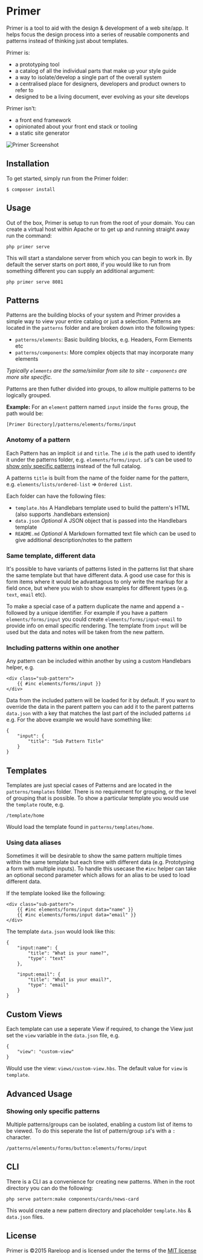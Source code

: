 # Primer

Primer is a tool to aid with the design & development of a web site/app. It helps focus the design process into a series of reusable components and patterns instead of thinking just about templates.

Primer is: 

- a prototyping tool
- a catalog of all the individual parts that make up your style guide
- a way to isolate/develop a single part of the overall system
- a centralised place for designers, developers and product owners to refer to
- designed to be a living document, ever evolving as your site develops

Primer isn't:

- a front end framework
- opinionated about your front end stack or tooling
- a static site generator

![Primer Screenshot](https://dl.dropboxusercontent.com/u/20572064/primer-screenshot.png)

## Installation

To get started, simply run from the Primer folder:

	$ composer install

## Usage

Out of the box, Primer is setup to run from the root of your domain. You can create a virtual host within Apache or to get up and running straight away run the command:

	php primer serve

This will start a standalone server from which you can begin to work in. By default the server starts on port `8080`, if you would like to run from something different you can supply an additional argument:

	php primer serve 8081

## Patterns

Patterns are the building blocks of your system and Primer provides a simple way to view your entire catalog or just a selection. Patterns are located in the `patterns` folder and are broken down into the following types:

- `patterns/elements`: Basic building blocks, e.g. Headers, Form Elements etc
- `patterns/components`: More complex objects that may incorporate many elements

*Typically `elements` are the same/similar from site to site - `components` are more site specific.*

Patterns are then futher divided into groups, to allow multiple patterns to be logically grouped. 

**Example:** For an `element` pattern named `input` inside the `forms` group, the path would be:

	[Primer Directory]/patterns/elements/forms/input

### Anotomy of a pattern

Each Pattern has an implicit `id` and `title`. The `id` is the path used to identify it under the patterns folder, e.g. `elements/forms/input`. `id`'s can be used to [show only specific patterns](#showing-only-specific-patterns) instead of the full catalog.

A patterns `title` is built from the name of the folder name for the pattern, e.g. `elements/lists/ordered-list` => `Ordered List`.

Each folder can have the following files:

- `template.hbs` A Handlebars template used to build the pattern's HTML (also supports .handlebars extension)
- `data.json` *Optional* A JSON object that is passed into the Handlebars template
- `README.md` *Optional* A Markdown formatted text file which can be used to give additional description/notes to the pattern

### Same template, different data

It's possible to have variants of patterns listed in the patterns list that share the same template but that have different data. A good use case for this is form items where it would be advantagous to only write the markup for a field once, but where you wish to show examples for different types (e.g. `text`, `email` etc).

To make a special case of a pattern duplicate the name and append a `~` followed by a unique identifier. For example if you have a pattern `elements/forms/input` you could create `elements/forms/input~email` to provide info on email specific rendering. The template from `input` will be used but the data and notes will be taken from the new pattern.

### Including patterns within one another

Any pattern can be included within another by using a custom Handlebars helper, e.g.

	<div class="sub-pattern">
		{{ #inc elements/forms/input }}
	</div>

Data from the included pattern will be loaded for it by default. If you want to override the data in the parent pattern you can add it to the parent patterns `data.json` with a key that matches the last part of the included patterns `id` e.g. For the above example we would have something like:

	{
		"input": {
			"title": "Sub Pattern Title"
		}
	}

## Templates

Templates are just special cases of Patterns and are located in the `patterns/templates` folder. There is no requirement for grouping, or the level of grouping that is possible. To show a particular template you would use the `template` route, e.g.

	/template/home

Would load the template found in `patterns/templates/home`.

### Using data aliases	
Sometimes it will be desirable to show the same pattern multiple times within the same template but each time with different data (e.g. Prototyping a form with multiple inputs). To handle this usecase the `#inc` helper can take an optional second parameter which allows for an alias to be used to load different data.

If the template looked like the following:

	<div class="sub-pattern">
		{{ #inc elements/forms/input data="name" }}
		{{ #inc elements/forms/input data="email" }}
	</div>

The template `data.json` would look like this:

	{
		"input:name": {
			"title": "What is your name?",
			"type": "text"
		},

		"input:email": {
			"title": "What is your email?",
			"type": "email"
		}
	}

## Custom Views

Each template can use a seperate View if required, to change the View just set the `view` variable in the `data.json` file, e.g.

	{
		"view": "custom-view"
	}

Would use the view: `views/custom-view.hbs`. The default value for `view` is `template`.

## Advanced Usage

### Showing only specific patterns

Multiple patterns/groups can be isolated, enabling a custom list of items to be viewed. To do this seperate the list of pattern/group `id`'s with a `:` character.

	/patterns/elements/forms/button:elements/forms/input

## CLI

There is a CLI as a convenience for creating new patterns. When in the root directory you can do the following:

    php serve pattern:make components/cards/news-card
    
This would create a new pattern directory and placeholder `template.hbs` & `data.json` files.

## License
Primer is ©2015 Rareloop and is licensed under the terms of the [MIT license](http://opensource.org/licenses/MIT)
